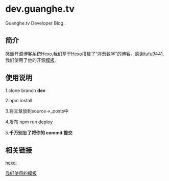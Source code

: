 dev.guanghe.tv
===================

Guanghe.tv Developer Blog .

简介
------
感谢开源博客系统Hexo,我们基于[Hexo](https://hexo.io/zh-cn/)搭建了“洋葱数学”的博客，感谢[tufu9441](https://github.com/tufu9441/maupassant-hexo),我们使用了他的开源[模板](https://github.com/icylogic/maupassant-hexo).

使用说明
---------
1.clone branch **dev**

2.npm install

3.将文章放到source->_posts中

4.发布 npm run deploy 

5.**千万别忘了将你的 commit 提交** 

相关链接
------
[hexo:](https://hexo.io/zh-cn/)

[我们使用的模板](https://github.com/tufu9441/maupassant-hexo)
